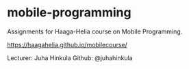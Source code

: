 # mobile-programming
Assignments for Haaga-Helia course on Mobile Programming.

https://haagahelia.github.io/mobilecourse/

Lecturer: Juha Hinkula
Github: @juhahinkula
